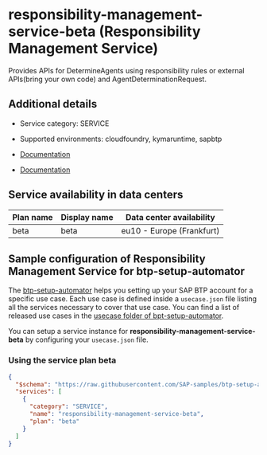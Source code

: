 # responsibility-management-service-beta (Responsibility Management Service)

Provides APIs for DetermineAgents using responsibility rules or external APIs(bring your own code) and AgentDeterminationRequest.

## Additional details
- Service category: SERVICE
- Supported environments: cloudfoundry, kymaruntime, sapbtp

- [Documentation](https://help.sap.com/viewer/product/DRAFT/RESPONSIBILITY_MANAGEMENT/1.0/en-US)
- [Documentation](https://help.sap.com/viewer/8308e6d301d54584a33cd04a9861bc52/1809.000/en-US/a4a31dc3e2824cb1afc7be8eafc07f5c.html?q=Responsibility%20Management)

## Service availability in data centers

| Plan name | Display name | Data center availability  |
|------|----------------|---------------------------|
|  beta  |  beta  | eu10 - Europe (Frankfurt)  |

## Sample configuration of **Responsibility Management Service** for btp-setup-automator

The [btp-setup-automator](https://github.com/SAP-samples/btp-setup-automator) helps you setting up your SAP BTP account for a specific use case. Each use case is defined inside a `usecase.json` file listing all the services necessary to cover that use case. You can find a list of released use cases in the [usecase folder of bpt-setup-automator](https://github.com/SAP-samples/btp-setup-automator/tree/main/usecases).

You can setup a service instance for **responsibility-management-service-beta** by configuring your `usecase.json` file.

### Using the service plan **beta**

```json
{
  "$schema": "https://raw.githubusercontent.com/SAP-samples/btp-setup-automator/main/libs/btpsa-usecase.json",
  "services": [
    {
      "category": "SERVICE",
      "name": "responsibility-management-service-beta",
      "plan": "beta"
    }
  ]
}
```
